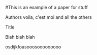 #This is an example of a paper for stuff

Authors voila, c'est moi and all the others

Title

Blah blah blah

osdijkfoasooosooooooooo
